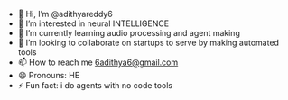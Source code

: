 - 👋 Hi, I’m @adithyareddy6
- 👀 I’m interested in neural INTELLIGENCE
- 🌱 I’m currently learning audio processing and agent making
- 💞️ I’m looking to collaborate on startups to serve by making automated tools
- 📫 How to reach me 6adithya6@gmail.com
- 😄 Pronouns: HE
- ⚡ Fun fact: i do agents with no code tools

<!---
adithyareddy6/adithyareddy6 is a ✨ special ✨ repository because its `README.md` (this file) appears on your GitHub profile.
You can click the Preview link to take a look at your changes.
--->
